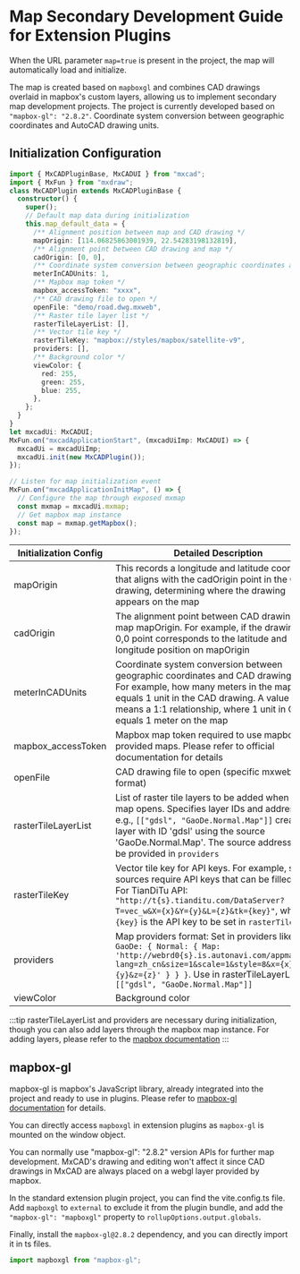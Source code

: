 # Map Secondary Development Guide for Extension Plugins

When the URL parameter `map=true` is present in the project, the map will automatically load and initialize.

The map is created based on `mapboxgl` and combines CAD drawings overlaid in mapbox's custom layers, allowing us to implement secondary map development projects.
The project is currently developed based on `"mapbox-gl": "2.8.2"`.
Coordinate system conversion between geographic coordinates and AutoCAD drawing units.

## Initialization Configuration

```ts
import { MxCADPluginBase, MxCADUI } from "mxcad";
import { MxFun } from "mxdraw";
class MxCADPlugin extends MxCADPluginBase {
  constructor() {
    super();
    // Default map data during initialization
    this.map_default_data = {
      /** Alignment position between map and CAD drawing */
      mapOrigin: [114.06825863001939, 22.54283198132819],
      /** Alignment point between CAD drawing and map */
      cadOrigin: [0, 0],
      /** Coordinate system conversion between geographic coordinates and CAD drawing units */
      meterInCADUnits: 1,
      /** Mapbox map token */
      mapbox_accessToken: "xxxx",
      /** CAD drawing file to open */
      openFile: "demo/road.dwg.mxweb",
      /** Raster tile layer list */
      rasterTileLayerList: [],
      /** Vector tile key */
      rasterTileKey: "mapbox://styles/mapbox/satellite-v9",
      providers: [],
      /** Background color */
      viewColor: {
        red: 255,
        green: 255,
        blue: 255,
      },
    };
  }
}
let mxcadUi: MxCADUI;
MxFun.on("mxcadApplicationStart", (mxcadUiImp: MxCADUI) => {
  mxcadUi = mxcadUiImp;
  mxcadUi.init(new MxCADPlugin());
});

// Listen for map initialization event
MxFun.on("mxcadApplicationInitMap", () => {
  // Configure the map through exposed mxmap
  const mxmap = mxcadUi.mxmap;
  // Get mapbox map instance
  const map = mxmap.getMapbox();
});
```

| Initialization Config | Detailed Description                                                                                                                                                                                                                                        |
| --------------------- | ----------------------------------------------------------------------------------------------------------------------------------------------------------------------------------------------------------------------------------------------------------- |
| mapOrigin             | This records a longitude and latitude coordinate that aligns with the cadOrigin point in the CAD drawing, determining where the drawing appears on the map                                                                                                  |
| cadOrigin             | The alignment point between CAD drawing and map mapOrigin. For example, if the drawing's 0,0 point corresponds to the latitude and longitude position on mapOrigin                                                                                          |
| meterInCADUnits       | Coordinate system conversion between geographic coordinates and CAD drawing units. For example, how many meters in the map equals 1 unit in the CAD drawing. A value of 1 means a 1:1 relationship, where 1 unit in CAD equals 1 meter on the map           |
| mapbox_accessToken    | Mapbox map token required to use mapbox-provided maps. Please refer to official documentation for details                                                                                                                                                   |
| openFile              | CAD drawing file to open (specific mxweb file format)                                                                                                                                                                                                       |
| rasterTileLayerList   | List of raster tile layers to be added when the map opens. Specifies layer IDs and addresses, e.g., `[["gdsl", "GaoDe.Normal.Map"]]` creates a layer with ID 'gdsl' using the source 'GaoDe.Normal.Map'. The source address must be provided in `providers` |
| rasterTileKey         | Vector tile key for API keys. For example, some sources require API keys that can be filled here. For TianDiTu API: `"http://t{s}.tianditu.com/DataServer?T=vec_w&X={x}&Y={y}&L={z}&tk={key}"`, where `{key}` is the API key to be set in `rasterTileKey`   |
| providers             | Map providers format: Set in providers like `{ GaoDe: { Normal: { Map: 'http://webrd0{s}.is.autonavi.com/appmaptile?lang=zh_cn&size=1&scale=1&style=8&x={x}&y={y}&z={z}' } } }`. Use in rasterTileLayerList as: `[["gdsl", "GaoDe.Normal.Map"]]`            |
| viewColor             | Background color                                                                                                                                                                                                                                            |

:::tip
rasterTileLayerList and providers are necessary during initialization, though you can also add layers through the mapbox map instance. For adding layers, please refer to the [mapbox documentation](https://docs.mapbox.com/mapbox-gl-js/guides)
:::

## mapbox-gl

mapbox-gl is mapbox's JavaScript library, already integrated into the project and ready to use in plugins. Please refer to [mapbox-gl documentation](https://docs.mapbox.com/mapbox-gl-js/guides) for details.

You can directly access `mapboxgl` in extension plugins as `mapbox-gl` is mounted on the window object.

You can normally use "mapbox-gl": "2.8.2" version APIs for further map development. MxCAD's drawing and editing won't affect it since CAD drawings in MxCAD are always placed on a webgl layer provided by mapbox.

In the standard extension plugin project, you can find the vite.config.ts file. Add `mapboxgl` to `external` to exclude it from the plugin bundle, and add the `"mapbox-gl": "mapboxgl"` property to `rollupOptions.output.globals`.

Finally, install the `mapbox-gl@2.8.2` dependency, and you can directly import it in ts files.

```ts
import mapboxgl from "mapbox-gl";
```
